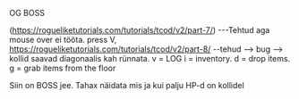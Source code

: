 OG BOSS

(https://rogueliketutorials.com/tutorials/tcod/v2/part-7/)   ---Tehtud aga mouse over ei tööta. press V, 
https://rogueliketutorials.com/tutorials/tcod/v2/part-8/ --tehud
--> bug --> kollid saavad diagonaalis kah rünnata.
v = LOG
i = inventory.
d = drop items.
g = grab items from the floor

Siin on BOSS jee.  Tahax näidata mis ja kui palju HP-d on kollidel

 